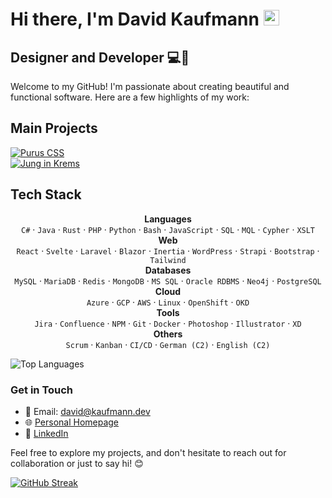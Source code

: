 

# Hi there, I'm David Kaufmann <img src="https://media.giphy.com/media/hvRJCLFzcasrR4ia7z/giphy.gif" width="25px">

## Designer and Developer 💻🎨

Welcome to my GitHub! I'm passionate about creating beautiful and functional software. Here are a few highlights of my work:

## Main Projects

[![Purus CSS](https://github-readme-stats.vercel.app/api/pin/?username=kaufmann-dev&repo=PurusCss&theme=dark)](https://github.com/kaufmann-dev/PurusCss)<br>
[![Jung in Krems](https://github-readme-stats.vercel.app/api/pin/?username=kaufmann-dev&repo=JungInKrems&theme=dark)](https://github.com/kaufmann-dev/JungInKrems)



## Tech Stack
<div align="center">
  
**Languages**<br>
`C#` · `Java` · `Rust` · `PHP` · `Python` · `Bash` · `JavaScript` · `SQL` · `MQL` · `Cypher` · `XSLT`<br>
**Web**<br>
`React` · `Svelte` · `Laravel` · `Blazor` · `Inertia` · `WordPress` · `Strapi` · `Bootstrap` · `Tailwind`<br>
**Databases**<br>
  `MySQL` · `MariaDB` · `Redis` · `MongoDB` · `MS SQL` · `Oracle RDBMS` · `Neo4j` · `PostgreSQL`<br>
**Cloud**<br>
  `Azure` · `GCP` · `AWS` · `Linux` · `OpenShift` · `OKD`<br>
**Tools**<br>
  `Jira` · `Confluence` · `NPM` · `Git` · `Docker` · `Photoshop` · `Illustrator` · `XD`<br>
**Others**<br>`Scrum` · `Kanban` · `CI/CD` · `German (C2)` · `English (C2)`<br>
</div>





![Top Languages](https://github-readme-stats.vercel.app/api/top-langs/?username=kaufmann-dev&layout=compact&theme=dark)

### Get in Touch

- 📧 Email: [david@kaufmann.dev](mailto:david@kaufmann.dev)
- 🌐 [Personal Homepage](https://david.kaufman.dev)
- 💼 [LinkedIn](https://www.linkedin.com/in/david-kaufmann-dev)

Feel free to explore my projects, and don't hesitate to reach out for collaboration or just to say hi! 😊

[![GitHub Streak](https://streak-stats.demolab.com?user=kaufmann-dev&theme=transparent&hide_border=true&date_format=j%20M%5B%20Y%5D)](https://git.io/streak-stats)

